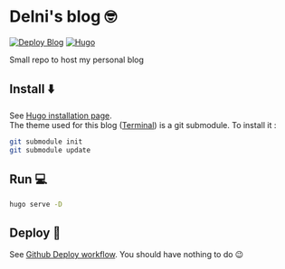# Delni's blog 🤓

[![Deploy Blog](https://github.com/Delni/blog/actions/workflows/deploy.yml/badge.svg)](https://github.com/Delni/blog/actions/workflows/deploy.yml)
[![Hugo](https://img.shields.io/badge/-Hugo-FF4088?logo=Hugo&logoColor=white)](https://gohugo.io/) 


Small repo to host my personal blog

## Install ⬇️

See [Hugo installation page](https://gohugo.io/installation/).  
The theme used for this blog ([Terminal](https://themes.gohugo.io/themes/hugo-theme-terminal/)) is a git submodule. To install it :
```sh
git submodule init
git submodule update
```
## Run 💻

```sh
hugo serve -D
```

## Deploy 🚀

See [Github Deploy workflow](./.github/workflows/deploy.yml). You should have nothing to do 😉